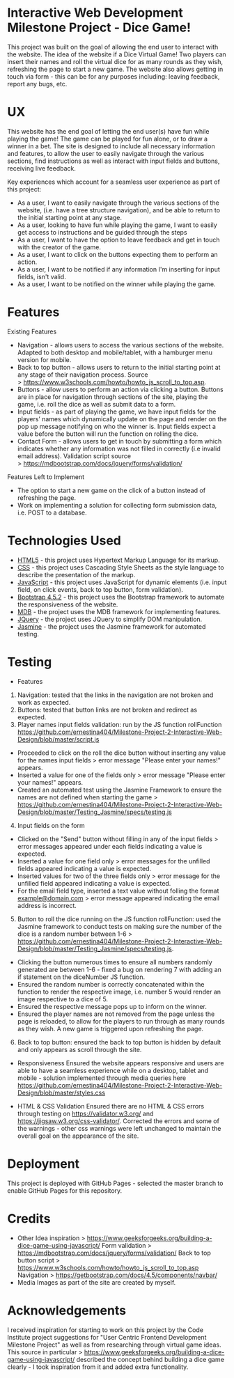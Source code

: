 # Interactive Web Development Milestone Project - Dice Game!

This project was built on the goal of allowing the end user to interact with the website. The idea of the website if a Dice Virtual Game! Two players can insert their names and roll the virtual dice for as many rounds as they wish, refreshing the page to start a new game. The website also allows getting in touch via form - this can be for any purposes including: leaving feedback, report any bugs, etc.

# UX

This website has the end goal of letting the end user(s) have fun while playing the game! The game can be played for fun alone, or to draw a winner in a bet. The site is designed to include all necessary information and features, to allow the user to easily navigate through the various sections, find instructions as well as interact with input fields and buttons, receiving live feedback.

Key experiences which account for a seamless user experience as part of this project:
* As a user, I want to easily navigate through the various sections of the website, (i.e. have a tree structure navigation), and be able to return to the initial starting point at any stage.
* As a user,  looking to have fun while playing the game, I want to easily get access to instructions and be guided through the steps
* As a user, I want to have the option to leave feedback and get in touch with the creator of the game.
* As a user, I want to click on the buttons expecting them to perform an action.
* As a user, I want to be notified if any information I'm inserting for input fields, isn't valid.
* As a user, I want to be notified on the winner while playing the game.

# Features

Existing Features
* Navigation - allows users to access the various sections of the website. Adapted to both desktop and mobile/tablet, with a hamburger menu version for mobile. 
* Back to top button - allows users to return to the initial starting point at any stage of their navigation process. Source > https://www.w3schools.com/howto/howto_js_scroll_to_top.asp.
* Buttons - allow users to perform an action via clicking a button. Buttons are in place for navigation through sections of the site, playing the game, i.e. roll the dice as well as submit data to a form. 
* Input fields - as part of playing the game, we have input fields for the players’ names which dynamically update on the page and render on the pop up message notifying on who the winner is. Input fields expect a value before the button will run the function on rolling the dice. 
* Contact Form - allows users to get in touch by submitting a form which indicates whether any information was not filled in correctly (i.e invalid email address). Validation script source > https://mdbootstrap.com/docs/jquery/forms/validation/

Features Left to Implement
* The option to start a new game on the click of a button instead of refreshing the page.
* Work on implementing a solution for collecting form submission data, i.e. POST to a database.

# Technologies Used
* [HTML5](https://developer.mozilla.org/en-US/docs/Web/Guide/HTML/HTML5) - this project uses Hypertext Markup Language for its markup.
* [CSS](https://developer.mozilla.org/en-US/docs/Web/CSS) - this project uses Cascading Style Sheets as the style language to describe the presentation of the markup.
* [JavaScript](https://developer.mozilla.org/en-US/docs/Glossary/JavaScript) - this project uses JavaScript for dynamic elements (i.e. input field, on click events, back to top button, form validation).
* [Bootstrap 4.5.2](https://getbootstrap.com) - this project uses the Bootstrap framework to automate the responsiveness of the website.
* [MDB](https://mdbootstrap.com) - the project uses the MDB framework for implementing features.
* [JQuery](https://jquery.com) - the project uses JQuery to simplify DOM manipulation.
* [Jasmine](https://jasmine.github.io/) - the project uses the Jasmine framework for automated testing.

# Testing

* Features
1. Navigation: tested that the links in the navigation are not broken and work as expected.
2. Buttons: tested that button links are not broken and redirect as expected.
3. Player names input fields validation: run by the JS function rollFunction https://github.com/ernestina404/Milestone-Project-2-Interactive-Web-Design/blob/master/script.js
- Proceeded to click on the roll the dice button without inserting any value for the names input fields > error message "Please enter your names!" appears.
- Inserted a value for one of the fields only > error message "Please enter your names!" appears.
- Created an automated test using the Jasmine Framework to ensure the names are not defined when starting the game > https://github.com/ernestina404/Milestone-Project-2-Interactive-Web-Design/blob/master/Testing_Jasmine/specs/testing.js
  
4. Input fields on the form
- Clicked on the "Send" button without filling in any of the input fields > error messages appeared under each fields indicating a value is expected.
- Inserted a value for one field only > error messages for the unfilled fields appeared indicating a value is expected.
- Inserted values for two of the three fields only > error message for the unfilled field appeared indicating a value is expected.
- For the email field type, inserted a text value without folling the format example@domain.com > error message appeared indicating the email address is incorrect.
  
5. Button to roll the dice running on the JS function rollFunction: used the Jasmine framework to conduct tests on making sure the number of the dice is a random number between 1-6 > https://github.com/ernestina404/Milestone-Project-2-Interactive-Web-Design/blob/master/Testing_Jasmine/specs/testing.js.
 - Clicking the button numerous times to ensure all numbers randomly generated are between 1-6 - fixed a bug on rendering 7 with adding an if statement on the diceNumber JS function.
- Ensured the random number is correctly concatenated within the function to render the respective image, i.e. number 5 would render an image respective to a dice of 5. 
- Ensured the respective message pops up to inform on the winner. 
- Ensured the player names are not removed from the page unless the page is reloaded, to allow for the players to run through as many rounds as they wish. A new game is triggered upon refreshing the page.

6. Back to top button: ensured the back to top button is hidden by default and only appears as scroll through the site.

* Responsiveness
Ensured the website appears responsive and users are able to have a seamless experience while on a desktop, tablet and mobile - solution implemented through media queries here https://github.com/ernestina404/Milestone-Project-2-Interactive-Web-Design/blob/master/styles.css

* HTML & CSS Validation
Ensured there are no HTML & CSS errors through testing on https://validator.w3.org/ and https://jigsaw.w3.org/css-validator/. Corrected the errors and some of the warnings - other css warnings were left unchanged to maintain the overall goal on the appearance of the site.


# Deployment
This project is deployed with GitHub Pages - selected the master branch to enable GitHub Pages for this repository.

# Credits
* Other
Idea inspiration > https://www.geeksforgeeks.org/building-a-dice-game-using-javascript/
Form validation > https://mdbootstrap.com/docs/jquery/forms/validation/
Back to top button script > https://www.w3schools.com/howto/howto_js_scroll_to_top.asp
Navigation > https://getbootstrap.com/docs/4.5/components/navbar/
* Media
Images as part of the site are created by myself.

# Acknowledgements
I received inspiration for starting to work on this project by the Code Institute project suggestions for "User Centric Frontend Development Milestone Project" as well as from researching through virtual game ideas. This source in particular > https://www.geeksforgeeks.org/building-a-dice-game-using-javascript/ described the concept behind building a dice game clearly - I took inspiration from it and added extra functionality. 
